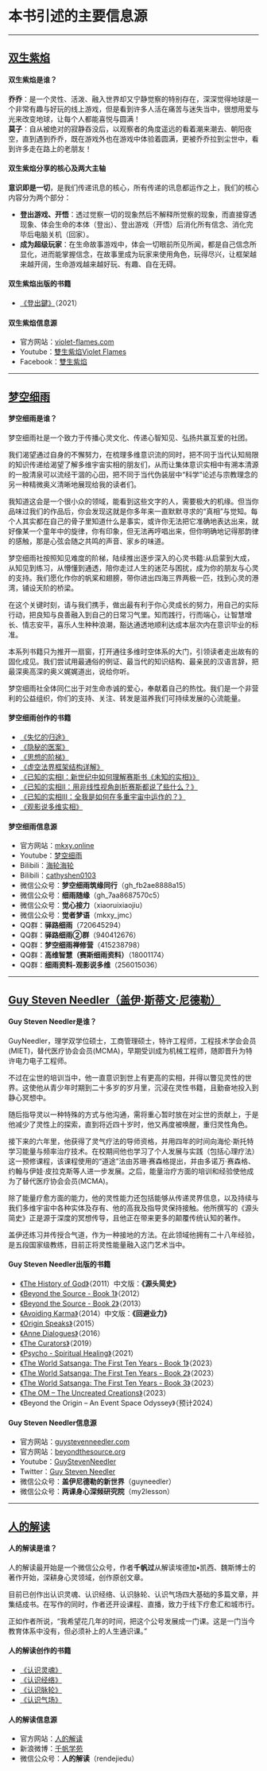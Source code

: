 <h1>本书引述的主要信息源</h1>

---

## [双生紫焰](https://www.violet-flames.com)

#### 双生紫焰是谁？

**乔乔**：是一个灵性、活泼、融入世界却又宁静觉察的特别存在，深深觉得地球是一个非常有趣与好玩的线上游戏，但是看到许多人活在痛苦与迷失当中，很想用爱与光来改变地球，让每个人都能喜悦与圆满！  
**莫子**：自从被绝对的寂静吞没后，以观察者的角度遥远的看着潮来潮去、朝阳夜空，直到遇到乔乔，既在游戏外也在游戏中体验着圆满，更被乔乔拉到尘世中，看到许多走在路上的老朋友！

#### 双生紫焰分享的核心及两大主轴

**意识即是一切**，是我们传递讯息的核心，所有传递的讯息都运作之上，我们的核心内容分为两个部分：  
- **登出游戏、开悟**：透过觉察一切的现象然后不解释所觉察的现象，而直接穿透现象、体会生命的本体（登出）、登出游戏（开悟）后消化所有信念、消化完毕后电脑关机（回家）。  
- **成为超级玩家**：在生命故事游戏中，体会一切眼前所见所闻，都是自己信念所显化，进而能掌握信念，在故事里成为玩家来使用角色，玩得尽兴，让框架越来越开阔，生命游戏越来越好玩、有趣、自在无碍。  

#### 双生紫焰出版的书籍

- [《登出鍵》](https://www.books.com.tw/products/0010908956)（2021）

#### 双生紫焰信息源

- 官方网站：[violet-flames.com](https://www.violet-flames.com)
- Youtube：[雙生紫焰Violet Flames](https://www.youtube.com/@VioletTwinFlames)
- Facebook：[雙生紫焰](https://www.facebook.com/VioletTwinFlames)

---

## [梦空细雨](https://mkxy.online)

#### 梦空细雨是谁？

梦空细雨社是一个致力于传播心灵文化、传递心智知见、弘扬共赢互爱的社团。

我们渴望通过自身的不懈努力，在梳理多维意识流的同时，把不同于当代认知局限的知识传递给渴望了解多维宇宙实相的朋友们，从而让集体意识实相中有溯本清源的一股清泉可以流经干涸的心田，把不同于当代伪装层中“科学”论述与宗教理念的另一种精微奥义清晰地展现给我的读者们。

我知道这会是一个很小众的领域，能看到这些文字的人，需要极大的机缘。但当你品味过我们的作品后，你会发现这就是你多年来一直默默寻求的“真相”与觉知。每个人其实都在自己的骨子里知道什么是事实，或许你无法把它准确地表达出来，就好像某一个童年中的旋律，你有印象，但无法再哼唱出来，但你明确地记得那韵律的感触，那是心弦会随之共鸣的声音、家乡的味道。

梦空细雨社按照知见难度的阶梯，陆续推出逐步深入的心灵书籍∶从启蒙到大成，从知见到练习，从懵懂到通透，陪你走过人生的迷茫与困扰，成为你的朋友与心灵的支持。我们愿化作你的帆桨和翅膀，带你进出四海三界两极一匹，找到心灵的港湾，铺设天阶的桥梁。

在这个关键时刻，请与我们携手，做出最有利于你心灵成长的努力，用自己的实际行动，把良知与良善融入到自己的日常习气里。知而践行，行而端心，让智慧增长、情志安平，喜乐人生种种浪潮，豁达通透地顺利达成本层次内在意识毕业的标准。

本系列书籍只为推开一扇窗，打开通往多维时空体系的大门，引领读者走出故有的固化成见。我们尝试用最通俗的例证、最当代的知识结构、最亲民的汉语言辞，把最深奥高深的奥义娓娓道出，说给你听。

梦空细雨社全体同仁出于对生命赤诚的爱心，奉献着自己的热忱。我们是一个非营利的公益组织，你们的支持、关注、转发是滋养我们可持续发展的心流能量。

#### 梦空细雨创作的书籍

- [《失忆的归途》](https://mkxy.online/?page_id=147)
- [《隐秘的医案》](https://mkxy.online/?page_id=151)
- [《思想的阶梯》](https://mkxy.online/?page_id=57)
- [《虚空法界框架结构详解》](https://mkxy.online/?page_id=122)
- [《已知的实相Ⅰ：新世纪中如何理解赛斯书《未知的实相》》](https://mkxy.online/?page_id=135)
- [《已知的实相Ⅱ：用非线性视角剖析赛斯都说了些什么？》](https://mkxy.online/?page_id=2675)
- [《已知的实相Ⅲ：全我是如何在多重宇宙中运作的？》](https://mkxy.online/?page_id=8936)
- [《观影说多维实相》](https://mkxy.online/?page_id=8951)

#### 梦空细雨信息源

- 官方网站：[mkxy.online](https://mkxy.online)
- Youtube：[梦空细雨](https://www.youtube.com/@mkxy)
- Bilibili：[海轮海轮](https://space.bilibili.com/632831023)
- Bilibili：[cathyshen0103](https://space.bilibili.com/673265701)
- 微信公众号：**梦空细雨筑缘同行**（gh_fb2ae8888a15）
- 微信公众号：**细雨随缘**（gh_7aa8687570c5）
- 微信公众号：**觉心接力**（xiaoruixiaojiu）
- 微信公众号：**觉者梦语**（mkxy_jmc）
- QQ群：**驿路细雨**（720645294）
- QQ群：**驿路细雨②群**（940412676）
- QQ群：**梦空细雨禅修营**（415238798）
- QQ群：**高维智慧（赛斯细雨资料）**（18001174）
- QQ群：**细雨资料-观影说多维**（256015036）

---

## [Guy Steven Needler（盖伊·斯蒂文·尼德勒）](http://www.guystevenneedler.com/)

#### Guy Steven Needler是谁？

GuyNeedler，理学双学位硕士，工商管理硕士，特许工程师，工程技术学会会员(MIET)，替代医疗协会会员(MCMA)，早期受训成为机械工程师，随即晋升为特许电力电子工程师。

不过在尘世的培训当中，他一直意识到世上有更高的实相，并得以瞥见灵性的世界。这使他从青少年时期到二十多岁的岁月里，沉浸在灵性书籍，且勤奋地投入到静心冥想中。

随后指导灵以一种特殊的方式与他沟通，需将重心暂时放在对尘世的贡献上，于是他减少了灵性上的探索，直到将近四十岁时，他又再度被唤醒，重归灵性角色。

接下来的六年里，他获得了灵气疗法的导师资格，并用四年的时间向海伦‧斯托特学习能量与频率治疗技术。在校期间他也学习了个人发展与实践（包括心理疗法）这一预修课程，该课程使用的“道途”法由苏珊‧赛森格提出，并由多诺万‧赛森格、约翰与伊娃‧皮拉克斯等人进一步发展。之后，能量治疗方面的培训和经验使他成为了替代医疗协会会员(MCMA)。

除了能量疗愈方面的能力，他的灵性能力还包括能够从传递灵界信息，以及持续与我们多维宇宙中各种实体及存有、他的高我及指导灵保持接触。他所撰写的《源头简史》正是源于深度的冥想传导，且他正在带来更多的颠覆传统认知的著作。

盖伊还练习并传授合气道，作为一种接地的方法。在此领域他拥有二十八年经验，是五段国家级教练，目前正将灵性能量融入这门艺术当中。

#### Guy Steven Needler出版的书籍

- [《The History of God》](https://www.amazon.com/History-God-Story-Beginning-Everything/dp/1886940169)（2011）中文版：**《源头简史》**
- [《Beyond the Source - Book 1》](https://www.amazon.com/Beyond-Source-Messages-Co-Creaters-Universe/dp/1886940339)（2012）
- [《Beyond the Source - Book 2》](https://www.amazon.com/Beyond-Source-Guy-Steven-Needler/dp/1886940444)（2013）
- [《Avoiding Karma》](https://www.amazon.com/Avoiding-Karma-Mind-Challenging-Recognize-Truly/dp/1886940460)（2014）中文版：**《回避业力》**
- [《Origin Speaks》](https://www.amazon.com/Origin-Speaks-Dialogue-Ultimate-Creator/dp/194026510X)（2015）
- [《Anne Dialogues》](https://www.amazon.com/Anne-Dialogues-Communications-Ascended/dp/1940265398)（2016）
- [《The Curators》](https://www.amazon.com/Curators-Roles-Responsibilities-Maintenance-Entities/dp/B07WDTJS7K)（2019）
- [《Psycho - Spiritual Healing》](https://www.amazon.com/Psycho-Spiritual-Healing-And-Other-Techniques-for-Dysfunctions-Created-by-Who-We-Are-and-How-We-Incarnate/dp/1940265932)（2021）
- [《The World Satsanga: The First Ten Years - Book 1》](https://www.amazon.com/World-Satsanga-Questions-Channelled-Answers/dp/B0C63VWFDP)（2023）
- [《The World Satsanga: The First Ten Years - Book 2》](https://www.amazon.com/World-Satsanga-Questions-Channelled-Answers/dp/B0C5PGB9T9)（2023）
- [《The World Satsanga: The First Ten Years - Book 3》](https://www.amazon.com/World-Satsanga-Questions-Channelled-Answers/dp/B0C63VWFDP)（2023）
- [《The OM – The Uncreated Creations》](https://www.amazon.com/OM-Guy-Steven-Needler-ebook/dp/B0C4V9PCCZ?ref_=ast_author_dp)（2023）
- 《Beyond the Origin – An Event Space Odyssey》（预计2024）

#### Guy Steven Needler信息源

- 官方网站：[guystevenneedler.com](http://www.guystevenneedler.com/)
- 官方网站：[beyondthesource.org](http://www.beyondthesource.org/)
- Youtube：[GuyStevenNeedler](https://www.youtube.com/@GuyStevenNeedler)
- Twitter：[Guy Steven Needler](https://twitter.com/guystevenneedle)
- 微信公众号：**盖伊尼德勒的新世界**（guyneedler）
- 微信公众号：**两课身心深频研究院**（my2lesson）

---

## [人的解读](http://www.rendejiedu.com/)

#### 人的解读是谁？

人的解读最开始是一个微信公众号，作者**千帆过**从解读埃德加•凯西、魏斯博士的著作开始，深耕身心灵领域，创作原创文章。

目前已创作出认识灵魂、认识经络、认识脉轮、认识气场四大基础的多篇文章，并集结成书。在写作的同时，作者还开设课程、直播，致力于线下疗愈汇和城市行。

正如作者所说，“我希望花几年的时间，把这个公号发展成一门课。这是一门当今教育体系中没有，但必须补上的人生通识课。”

#### 人的解读创作的书籍

- [《认识灵魂》](https://mp.weixin.qq.com/s/anlTfOgEnfFH7KuSY45JMA)
- [《认识经络》](https://mp.weixin.qq.com/s/anlTfOgEnfFH7KuSY45JMA)
- [《认识脉轮》](https://mp.weixin.qq.com/s/anlTfOgEnfFH7KuSY45JMA)
- [《认识气场》](https://mp.weixin.qq.com/s/anlTfOgEnfFH7KuSY45JMA)

#### 人的解读信息源

- 官方网站：[人的解读](rendejiedu.com)
- 新浪微博：[千帆学苑](https://appbkvsrtru9369.h5.xiaoeknow.com/?channel_id=758628&resource_id=2802993&resource_type=17&app_id=appbkvsrtru9369)
- 微信公众号：**人的解读**（rendejiedu）